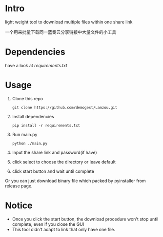 # Intro

light weight tool to download multiple files within one share link

一个用来批量下载同一蓝奏云分享链接中大量文件的小工具

# Dependencies

have a look at *requirements.txt*

# Usage

1. Clone this repo

   ```shell
   git clone https://github.com/demogest/Lanzou.git
   ```

2. Install dependencies

   ```shell
   pip install -r requirements.txt
   ```

3. Run main.py

   ```shell
   python ./main.py
   ```

4. Input the share link and password(if have)

5. click select to choose the directory or leave default

6. click start button and wait until complete

Or you can just download binary file which packed by pyinstaller from release page.

# Notice

- Once you click the start button, the download procedure won't stop until complete, even if you close the GUI
- This tool didn't adapt to link that only have one file.